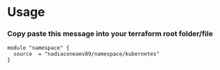 # Usage

### Copy paste this message into your terraform root folder/file
```
module "namespace" {
  source  = "nadiaconeaev89/namespace/kubernetes"
}
```
